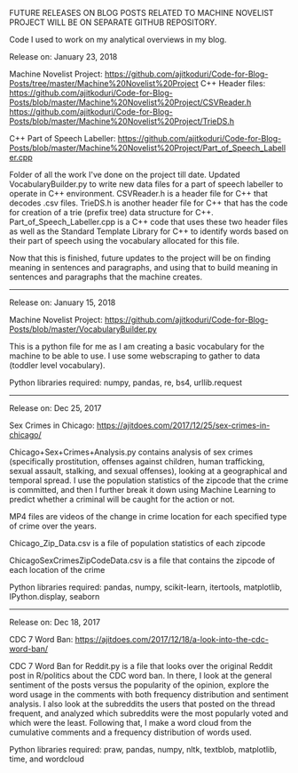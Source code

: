 FUTURE RELEASES ON BLOG POSTS RELATED TO MACHINE NOVELIST PROJECT WILL BE ON SEPARATE GITHUB REPOSITORY.

Code I used to work on my analytical overviews in my blog.

Release on: January 23, 2018

Machine Novelist Project: https://github.com/ajitkoduri/Code-for-Blog-Posts/tree/master/Machine%20Novelist%20Project
C++ Header files: 
https://github.com/ajitkoduri/Code-for-Blog-Posts/blob/master/Machine%20Novelist%20Project/CSVReader.h
https://github.com/ajitkoduri/Code-for-Blog-Posts/blob/master/Machine%20Novelist%20Project/TrieDS.h

C++ Part of Speech Labeller:
https://github.com/ajitkoduri/Code-for-Blog-Posts/blob/master/Machine%20Novelist%20Project/Part_of_Speech_Labeller.cpp

Folder of all the work I've done on the project till date. Updated VocabularyBuilder.py to write new data files for a part of speech labeller to operate in C++ environment. CSVReader.h is a header file for C++ that decodes .csv files. TrieDS.h is another header file for C++ that has the code for creation of a trie (prefix tree) data structure for C++. Part_of_Speech_Labeller.cpp is a C++ code that uses these two header files as well as the Standard Template Library for C++ to identify words based on their part of speech using the vocabulary allocated for this file.

Now that this is finished, future updates to the project will be on finding meaning in sentences and paragraphs, and using that to build meaning in sentences and paragraphs that the machine creates.


-------------

Release on: January 15, 2018

Machine Novelist Project: https://github.com/ajitkoduri/Code-for-Blog-Posts/blob/master/VocabularyBuilder.py

This is a python file for me as I am creating a basic vocabulary for the machine to be able to use. I use some webscraping to gather to data (toddler level vocabulary).

Python libraries required: numpy, pandas, re, bs4, urllib.request

-------------

Release on: Dec 25, 2017

Sex Crimes in Chicago: https://ajitdoes.com/2017/12/25/sex-crimes-in-chicago/

Chicago+Sex+Crimes+Analysis.py contains analysis of sex crimes (specifically prostitution, offenses against children, human trafficking, sexual assault, stalking, and sexual offenses), looking at a geographical and temporal spread. I use the population statistics of the zipcode that the crime is committed, and then I further break it down using Machine Learning to predict whether a criminal will be caught for the action or not.

MP4 files are videos of the change in crime location for each specified type of crime over the years.

Chicago_Zip_Data.csv is a file of population statistics of each zipcode

ChicagoSexCrimesZipCodeData.csv is a file that contains the zipcode of each location of the crime

Python libraries required: pandas, numpy, scikit-learn, itertools, matplotlib, IPython.display, seaborn

-------------

Release on: Dec 18, 2017

CDC 7 Word Ban: https://ajitdoes.com/2017/12/18/a-look-into-the-cdc-word-ban/

CDC 7 Word Ban for Reddit.py is a file that looks over the original Reddit post in R/politics about the CDC word ban. In there,
I look at the general sentiment of the posts versus the popularity of the opinion, explore the word usage in the comments with both
frequency distribution and sentiment analysis. I also look at the subreddits the users that posted on the thread frequent, and analyzed
which subreddits were the most popularly voted and which were the least. Following that, I make a word cloud from the cumulative comments
and a frequency distribution of words used.

Python libraries required: praw, pandas, numpy, nltk, textblob, matplotlib, time, and wordcloud
